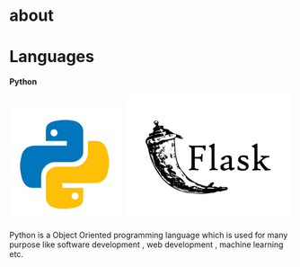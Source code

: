 # about


# Languages



**Python**

<img src="./python.png" alt="python" width="200px">    <img src="./flask.jpg" alt="python" width="300px">


Python is a Object Oriented programming language which is used for many purpose like software development , web development , machine learning etc.


